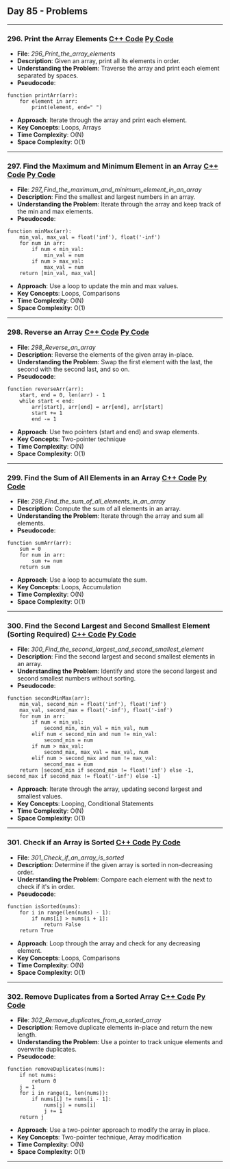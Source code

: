 ## Day 85 - Problems  

---

### 296. **Print the Array Elements** [C++ Code](./_296_Print_the_array_elements.cpp)  [Py Code](./_296_Print_the_array_elements.py)  

- **File**: _296_Print_the_array_elements_  
- **Description**: Given an array, print all its elements in order.  
- **Understanding the Problem**: Traverse the array and print each element separated by spaces.  
- **Pseudocode**:
```
function printArr(arr):
    for element in arr:
        print(element, end=" ")
```
- **Approach**: Iterate through the array and print each element.
- **Key Concepts**: Loops, Arrays
- **Time Complexity**: O(N)
- **Space Complexity**: O(1)

---

### 297. **Find the Maximum and Minimum Element in an Array** [C++ Code](./_297_Find_the_maximum_and_minimum_element_in_an_array.cpp)  [Py Code](./_297_Find_the_maximum_and_minimum_element_in_an_array.py)  

- **File**: _297_Find_the_maximum_and_minimum_element_in_an_array_  
- **Description**: Find the smallest and largest numbers in an array.  
- **Understanding the Problem**: Iterate through the array and keep track of the min and max elements.  
- **Pseudocode**:
```
function minMax(arr):
    min_val, max_val = float('inf'), float('-inf')
    for num in arr:
        if num < min_val:
            min_val = num
        if num > max_val:
            max_val = num
    return [min_val, max_val]
```
- **Approach**: Use a loop to update the min and max values.
- **Key Concepts**: Loops, Comparisons
- **Time Complexity**: O(N)
- **Space Complexity**: O(1)

---

### 298. **Reverse an Array** [C++ Code](./_298_Reverse_an_array.cpp)  [Py Code](./_298_Reverse_an_array.py)  

- **File**: _298_Reverse_an_array_  
- **Description**: Reverse the elements of the given array in-place.  
- **Understanding the Problem**: Swap the first element with the last, the second with the second last, and so on.  
- **Pseudocode**:
```
function reverseArr(arr):
    start, end = 0, len(arr) - 1
    while start < end:
        arr[start], arr[end] = arr[end], arr[start]
        start += 1
        end -= 1
```
- **Approach**: Use two pointers (start and end) and swap elements.
- **Key Concepts**: Two-pointer technique
- **Time Complexity**: O(N)
- **Space Complexity**: O(1)

---

### 299. **Find the Sum of All Elements in an Array** [C++ Code](./_299_Find_the_sum_of_all_elements_in_an_array.cpp)  [Py Code](./_299_Find_the_sum_of_all_elements_in_an_array.py)  

- **File**: _299_Find_the_sum_of_all_elements_in_an_array_  
- **Description**: Compute the sum of all elements in an array.  
- **Understanding the Problem**: Iterate through the array and sum all elements.  
- **Pseudocode**:
```
function sumArr(arr):
    sum = 0
    for num in arr:
        sum += num
    return sum
```
- **Approach**: Use a loop to accumulate the sum.
- **Key Concepts**: Loops, Accumulation
- **Time Complexity**: O(N)
- **Space Complexity**: O(1)

---

### 300. **Find the Second Largest and Second Smallest Element (Sorting Required)** [C++ Code](./_300_Find_the_second_largest_and_second_smallest_element.cpp)  [Py Code](./_300_Find_the_second_largest_and_second_smallest_element.py)  

- **File**: _300_Find_the_second_largest_and_second_smallest_element_  
- **Description**: Find the second largest and second smallest elements in an array.  
- **Understanding the Problem**: Identify and store the second largest and second smallest numbers without sorting.  
- **Pseudocode**:
```
function secondMinMax(arr):
    min_val, second_min = float('inf'), float('inf')
    max_val, second_max = float('-inf'), float('-inf')
    for num in arr:
        if num < min_val:
            second_min, min_val = min_val, num
        elif num < second_min and num != min_val:
            second_min = num
        if num > max_val:
            second_max, max_val = max_val, num
        elif num > second_max and num != max_val:
            second_max = num
    return [second_min if second_min != float('inf') else -1, second_max if second_max != float('-inf') else -1]
```
- **Approach**: Iterate through the array, updating second largest and smallest values.
- **Key Concepts**: Looping, Conditional Statements
- **Time Complexity**: O(N)
- **Space Complexity**: O(1)

---

### 301. **Check if an Array is Sorted** [C++ Code](./_301_Check_if_an_array_is_sorted.cpp)  [Py Code](./_301_Check_if_an_array_is_sorted.py)  

- **File**: _301_Check_if_an_array_is_sorted_  
- **Description**: Determine if the given array is sorted in non-decreasing order.  
- **Understanding the Problem**: Compare each element with the next to check if it's in order.  
- **Pseudocode**:
```
function isSorted(nums):
    for i in range(len(nums) - 1):
        if nums[i] > nums[i + 1]:
            return False
    return True
```
- **Approach**: Loop through the array and check for any decreasing element.
- **Key Concepts**: Loops, Comparisons
- **Time Complexity**: O(N)
- **Space Complexity**: O(1)

---

### 302. **Remove Duplicates from a Sorted Array** [C++ Code](./_302_Remove_duplicates_from_a_sorted_array.cpp)  [Py Code](./_302_Remove_duplicates_from_a_sorted_array.py)  

- **File**: _302_Remove_duplicates_from_a_sorted_array_  
- **Description**: Remove duplicate elements in-place and return the new length.  
- **Understanding the Problem**: Use a pointer to track unique elements and overwrite duplicates.  
- **Pseudocode**:
```
function removeDuplicates(nums):
    if not nums:
        return 0
    j = 1
    for i in range(1, len(nums)):
        if nums[i] != nums[i - 1]:
            nums[j] = nums[i]
            j += 1
    return j
```
- **Approach**: Use a two-pointer approach to modify the array in place.
- **Key Concepts**: Two-pointer technique, Array modification
- **Time Complexity**: O(N)
- **Space Complexity**: O(1)

---